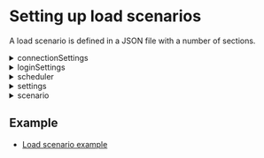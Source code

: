 # Setting up load scenarios

A load scenario is defined in a JSON file with a number of sections.

<details>
<summary>connectionSettings</summary>

## Connection settings section

This section of the JSON file contains connection information.

JSON Web Token (JWT), an open standard for creation of access tokens, or WebSocket can be used for authentication. When using JWT, the private key must be available in the path defined by `jwtsettings.keypath`.

* `mode`: Authentication mode
    * `jwt`: JSON Web Token
    * `ws`: WebSocket
* `jwtsettings`: (JWT only) Settings for the JWT connection.
  * `keypath`: Local path to the JWT key file.
  * `jwtheader`: JWT headers as an escaped JSON string. Custom headers to be added to the JWT header.
  * `claims`: JWT claims as an escaped JSON string.
  * `alg`: The signing method used for the JWT. Defaults to `RS512`, if omitted.
      * For keyfiles in RSA format, supports `RS256`, `RS384` or `RS512`.
      * For keyfiles in EC format, supports `ES256`, `ES384` or `ES512`.
* `wssettings`: (WebSocket only) Settings for the WebSocket connection.
* `server`: Qlik Sense host.
* `virtualproxy`: Prefix for the virtual proxy that handles the virtual users.
* `rawurl`: Define the connect URL manually instead letting the `openapp` action do it. **Note**: The protocol must be `wss://` or `ws://`.
* `port`: Set another port than default (`80` for http and `443` for https).
* `security`: Use TLS (SSL) (`true` / `false`).
* `allowuntrusted`: Allow untrusted (for example, self-signed) certificates (`true` / `false`). Defaults to `false`, if omitted.
* `appext`: Replace `app` in the connect URL for the `openapp` action. Defaults to `app`, if omitted.
* `headers`: Headers to use in requests.

### Examples

#### JWT authentication

```json
"connectionSettings": {
    "server": "myserver.com",
    "mode": "jwt",
    "virtualproxy": "jwt",
    "security": true,
    "allowuntrusted": false,
    "jwtsettings": {
        "keypath": "mock.pem",
        "claims": "{\"user\":\"{{.UserName}}\",\"directory\":\"{{.Directory}}\"}"
    }
}
```

* `jwtsettings`:

The strings for `reqheader`, `jwtheader` and `claims` are processed as a GO template where the `User` struct can be used as data:
```golang
struct {
	UserName  string
	Password  string
	Directory string
	}
```
There is also support for the `time.Now` method using the function `now`.

* `jwtheader`:

The entries for message authentication code algorithm, `alg`, and token type, `typ`, are added automatically to the header and should not be included.
    
**Example:** To add a key ID header, `kid`, add the following string:
```json
{
	"jwtheader": "{\"kid\":\"myKeyId\"}"
}
```

* `claims`:

**Example:** For on-premise JWT authentication (with the user and directory set as keys in the QMC), add the following string:
```json
{
	"claims": "{\"user\": \"{{.UserName}}\",\"directory\": \"{{.Directory}}\"}"
}
```
**Example:** To add the time at which the JWT was issued, `iat` ("issued at"), add the following string:
```json
{
	"claims": "{\"iat\":{{now.Unix}}"
}
```
**Example:** To add the expiration time, `exp`, with 5 hours expiration (time.Now uses nanoseconds), add the following string:
```json
{
	"claims": "{\"exp\":{{(now.Add 18000000000000).Unix}}}"
}
```

#### Static header authentication

```json
connectionSettings": {
	"server": "myserver.com",
	"mode": "ws",
	"security": true,
	"virtualproxy" : "header",
	"headers" : {
		"X-Qlik-User-Header" : "{{.UserName}}"
}
```

</details><details>
<summary>loginSettings</summary>

## Login settings section

This section of the JSON file contains information on the login settings.

* `type`: Type of login request
    * `prefix`: Add a prefix (specified by the `prefix` setting below) to the username, so that it will be `prefix_{session}`.
    * `userlist`: List of users as specified by the `userList` setting below.
    * `none`: Do not add a prefix to the username, so that it will be `{session}`.
* `settings`: 
    * `userList`: List of users for the `userlist` login request type. Directory and password can be specified per user or outside the list of usernames, which means that they are inherited by all users.
  * `prefix`: Prefix to add to the username, so that it will be `prefix_{session}`.
  * `directory`: Directory to set for the users.

### Examples

#### Prefix login request type

```json
"loginSettings": {
   "type": "prefix",
   "settings": {
       "directory": "anydir",
       "prefix": "Nunit"
   }
}
```

#### Userlist login request type

```json
  "loginSettings": {
    "type": "userlist",
    "settings": {
      "userList": [
        {
          "username": "sim1@myhost.example",
          "directory": "anydir1",
          "password": "MyPassword1"
        },
        {
          "username": "sim2@myhost.example"
        }
      ],
      "directory": "anydir2",
      "password": "MyPassword2"
    }
  }
```

</details><details>
<summary>scheduler</summary>

## Scheduler section

This section of the JSON file contains scheduler settings for the users in the load scenario.

* `type`: Type of scheduler
    * `simple`: Standard scheduler
* `iterationtimebuffer`: 
  * `mode`: Time buffer mode. Defaults to `nowait`, if omitted.
      * `nowait`: No time buffer in between the iterations.
      * `constant`: Add a constant time buffer after each iteration. Defined by `duration`.
      * `onerror`: Add a time buffer in case of an error. Defined by `duration`.
      * `minduration`: Add a time buffer if the iteration duration is less than `duration`.
  * `duration`: Duration of the time buffer (for example, `500ms`, `30s` or `1m10s`). Valid time units are `ns`, `us` (or `µs`), `ms`, `s`, `m`, and `h`.
* `instance`: Instance number for this instance. Use different instance numbers when running the same script in multiple instances to make sure the randomization is different in each instance. Defaults to 1.
* `reconnectsettings`: Settings for enabling re-connection attempts in case of unexpected disconnects.
  * `reconnect`: Enable re-connection attempts if the WebSocket is disconnected. Defaults to `false`.
  * `backoff`: Re-connection backoff scheme. Defaults to `[0.0, 2.0, 2.0, 2.0, 2.0, 2.0]`, if left empty. An example backoff scheme could be `[0.0, 1.0, 10.0, 20.0]`:
      * `0.0`: If the WebSocket is disconnected, wait 0.0s before attempting to re-connect
      * `1.0`: If the previous attempt to re-connect failed, wait 1.0s before attempting again
      * `10.0`: If the previous attempt to re-connect failed, wait 10.0s before attempting again
      * `20.0`: If the previous attempt to re-connect failed, wait 20.0s before attempting again
* `settings`: 
  * `executionTime`: Test execution time (seconds). The sessions are disconnected when the specified time has elapsed. Allowed values are positive integers. `-1` means an infinite execution time.
  * `iterations`: Number of iterations for each 'concurrent' user to repeat. Allowed values are positive integers. `-1` means an infinite number of iterations.
  * `rampupDelay`: Time delay (seconds) scheduled in between each concurrent user during the startup period.
  * `concurrentUsers`: Number of concurrent users to simulate. Allowed values are positive integers.
  * `reuseUsers`: 
      * `true`: Every iteration for each concurrent user uses the same user and session.
      * `false`: Every iteration for each concurrent user uses a new user and session. The total number of users is the product of `concurrentusers` and `iterations`.
  * `onlyinstanceseed`: Disable session part of randomization seed. Defaults to `false`, if omitted.
      * `true`: All users and sessions have the same randomization sequence, which only changes if the `instance` flag is changed.
      * `false`: Normal randomization sequence, dependent on both the `instance` parameter and the current user session.

### Using `reconnectsettings`

If `reconnectsettings.reconnect` is enabled, the following is attempted:

1. Re-connect the WebSocket.
2. Get the currently opened app in the re-attached engine session.
3. Re-subscribe to the same object as before the disconnection.
4. If successful, the action during which the re-connect happened is logged as a successful action with `action` and `label` changed to `Reconnect(action)` and `Reconnect(label)`.
5. Restart the action that was executed when the disconnection occurred (unless it is a `thinktime` action, which will not be restarted).
6. Log an info row with info type `WebsocketReconnect` and with a semicolon-separated `details` section as follows: "success=`X`;attempts=`Y`;TimeSpent=`Z`"
    * `X`: True/false
    * `Y`: An integer representing the number of re-connection attempts
    * `Z`: The time spent re-connecting (ms)

### Example

Simple scheduler settings:

```json
"scheduler": {
   "type": "simple",
   "settings": {
       "executiontime": 120,
       "iterations": -1,
       "rampupdelay": 7.0,
       "concurrentusers": 10
   },
   "iterationtimebuffer" : {
       "mode": "onerror",
       "duration" : "5s"
   },
   "instance" : 2
}
```

Simple scheduler set to attempt re-connection in case of an unexpected WebSocket disconnection: 

```json
"scheduler": {
   "type": "simple",
   "settings": {
       "executiontime": 120,
       "iterations": -1,
       "rampupdelay": 7.0,
       "concurrentusers": 10
   },
   "iterationtimebuffer" : {
       "mode": "onerror",
       "duration" : "5s"
   },
    "reconnectsettings" : {
      "reconnect" : true
    }
}
```

</details><details>
<summary>settings</summary>

## Settings section

This section of the JSON file contains timeout and logging settings for the load scenario.

* `timeout`: Timeout setting (seconds) for WebSocket requests.
* `logs`: Log settings
  * `traffic`: Log traffic information (`true` / `false`). Defaults to `false`, if omitted. **Note:** This should only be used for debugging purposes as traffic logging is resource-demanding.
  * `debug`: Log debug information (`true` / `false`). Defaults to `false`, if omitted.
  * `metrics`: Log traffic metrics (`true` / `false`). Defaults to `false`, if omitted. **Note:** This should only be used for debugging purposes as traffic logging is resource-demanding.
  * `filename`: Name of the log file (supports the use of [variables](#session_variables)).
  * `format`: Log format. Defaults to `tsvfile`, if omitted.
      * `tsvfile`: Log to file in TSV format and output status to console.
      * `tsvconsole`: Log to console in TSV format without any status output.
      * `jsonfile`: Log to file in JSON format and output status to console.
      * `jsonconsole`: Log to console in JSON format without any status output.
      * `console`: Log to console in color format without any status output.
      * `combined`: Log to file in TSV format and to console in JSON format.
      * `no`: Default logs and status output turned off.
      * `onlystatus`: Default logs turned off, but status output turned on.
  * `summary`: Type of summary to display after the test run. Defaults to simple for minimal performance impact.
      * `0` or `undefined`: Simple, single-row summary
      * `1` or `none`: No summary
      * `2` or `simple`: Simple, single-row summary
      * `3` or `extended`: Extended summary that includes statistics on each unique combination of action, label and app GUID
      * `4` or `full`: Same as extended, but with statistics on each unique combination of method and endpoint added
* `outputs`: Used by some actions to save results to a file.
  * `dir`: Directory in which to save artifacts generated by the script (except log file).

### Examples

```json
"settings": {
	"timeout": 300,
	"logs": {
		"traffic": false,
		"debug": false,
		"filename": "logs/{{.ConfigFile}}-{{timestamp}}.log"
	}
}
```

```json
"settings": {
	"timeout": 300,
	"logs": {
		"filename": "logs/scenario.log"
	},
	"outputs" : {
	    "dir" : "./outputs"
	}
}
```

</details><details>
<summary>scenario</summary>

## Scenario section

This section of the JSON file contains the actions that are performed in the load scenario.

### Structure of an action entry

All actions follow the same basic structure: 

* `action`: Name of the action to execute.
* `label`: (optional) Custom string set by the user. This can be used to distinguish the action from other actions of the same type when analyzing the test results.
* `disabled`: (optional) Disable action (`true` / `false`). If set to `true`, the action is not executed.
* `settings`: Most, but not all, actions have a settings section with action-specific settings.
### Example

```json
{
    "action": "actioname",
    "label": "custom label for analysis purposes",
    "disabled": false,
    "settings": {
        
    }
}
```

<details>
<summary>Common actions</summary>

# Common actions

These actions are applicable to both Qlik Sense Enterprise for Windows (QSEfW) and Qlik Sense Enterprise on Kubernetes (QSEoK) deployments.

**Note:** It is recommended to prepend the actions listed here with an `openapp` action as most of them perform operations in an app context (such as making selections or changing sheets).


<details>
<summary>applybookmark</summary>

## ApplyBookmark action

Apply a bookmark in the current app.

**Note:** Specify *either* `title` *or* `id`, not both.

### Settings

* `title`: Name of the bookmark (supports the use of [variables](#session_variables)).
* `id`: ID of the bookmark.

### Example

```json
{
    "action": "applybookmark",
    "settings": {
        "title": "My bookmark"
    }
}
```

</details><details>
<summary>changesheet</summary>

## ChangeSheet action

Change to a new sheet, unsubscribe to the currently subscribed objects, and subscribe to all objects on the new sheet.

The action supports getting data from the following objects:

* Listbox
* Filter pane
* Bar chart
* Scatter plot
* Map (only the first layer)
* Combo chart
* Table
* Pivot table
* Line chart
* Pie chart
* Tree map
* Text-Image
* KPI
* Gauge
* Box plot
* Distribution plot
* Histogram
* Auto chart (including any support generated visualization from this list)
* Waterfall chart

### Settings

* `id`: GUID of the sheet to change to.

### Example

```json
{
     "label": "Change Sheet Dashboard",
     "action": "ChangeSheet",
     "settings": {
         "id": "TFJhh"
     }
}
```

</details><details>
<summary>clearall</summary>

## ClearAll action

Clear all selections in an app.


### Example

```json
{
    "action": "clearall",
    "label": "Clear all selections (1)"
}
```

</details><details>
<summary>createbookmark</summary>

## CreateBookmark action

Create a bookmark from the current selection and selected sheet.

**Note:** Both `title` and `id` can be used to identify the bookmark in subsequent actions. 

### Settings

* `title`: Name of the bookmark (supports the use of [variables](#session_variables)).
* `id`: ID of the bookmark.
* `description`: (optional) Description of the bookmark to create.
* `nosheet`: Do not include the sheet location in the bookmark.
* `savelayout`: Include the layout in the bookmark.

### Example

```json
{
    "action": "createbookmark",
    "settings": {
        "title": "my bookmark",
        "description": "This bookmark contains some interesting selections"
    }
}
```

</details><details>
<summary>createsheet</summary>

## CreateSheet action

Create a new sheet in the current app.

### Settings

* `id`: (optional) ID to be used to identify the sheet in any subsequent `changesheet`, `duplicatesheet`, `publishsheet` or `unpublishsheet` action.
* `title`: Name of the sheet to create.
* `description`: (optional) Description of the sheet to create.

### Example

```json
{
    "action": "createsheet",
    "settings": {
        "title" : "Generated sheet"
    }
}
```

</details><details>
<summary>deletebookmark</summary>

## DeleteBookmark action

Delete one or more bookmarks in the current app.

**Note:** Specify *either* `title` *or* `id`, not both.

### Settings

* `title`: Name of the bookmark (supports the use of [variables](#session_variables)).
* `id`: ID of the bookmark.
* `mode`: 
    * `single`: Delete one bookmark that matches the specified `title` or `id` in the current app.
    * `matching`: Delete all bookmarks with the specified `title` in the current app.
    * `all`: Delete all bookmarks in the current app.

### Example

```json
{
    "action": "deletebookmark",
    "settings": {
        "mode": "single",
        "title": "My bookmark"
    }
}
```

</details><details>
<summary>deletesheet</summary>

## DeleteSheet action

Delete one or more sheets in the current app.

**Note:** Specify *either* `title` *or* `id`, not both.

### Settings

* `mode`: 
    * `single`: Delete one sheet that matches the specified `title` or `id` in the current app.
    * `matching`: Delete all sheets with the specified `title` in the current app.
    * `allunpublished`: Delete all unpublished sheets in the current app.
* `title`: (optional) Name of the sheet to delete.
* `id`: (optional) GUID of the sheet to delete.

### Example

```json
{
    "action": "deletesheet",
    "settings": {
        "mode": "matching",
        "title": "Test sheet"
    }
}
```

</details><details>
<summary>disconnectapp</summary>

## DisconnectApp action

Disconnect from an already connected app.


### Example

```json
{
    "label": "Disconnect from server",
    "action" : "disconnectapp"
}
```

</details><details>
<summary>duplicatesheet</summary>

## DuplicateSheet action

Duplicate a sheet, including all objects.

### Settings

* `id`: ID of the sheet to clone.
* `changesheet`: Clear the objects currently subscribed to and then subribe to all objects on the cloned sheet (which essentially corresponds to using the `changesheet` action to go to the cloned sheet) (`true` / `false`). Defaults to `false`, if omitted.
* `save`: Execute `saveobjects` after the cloning operation to save all modified objects (`true` / `false`). Defaults to `false`, if omitted.
* `cloneid`: (optional) ID to be used to identify the sheet in any subsequent `changesheet`, `duplicatesheet`, `publishsheet` or `unpublishsheet` action.

### Example

```json
{
    "action": "duplicatesheet",
    "label": "Duplicate sheet1",
    "settings":{
        "id" : "mBshXB",
        "save": true,
        "changesheet": true
    }
}
```

</details><details>
<summary>iterated</summary>

## Iterated action

Loop one or more actions.

**Note:** This action does not require an app context (that is, it does not have to be prepended with an `openapp` action).

### Settings

* `iterations`: Number of loops.
* `actions`: Actions to iterate
  * `action`: Name of the action to execute.
  * `label`: (optional) Custom string set by the user. This can be used to distinguish the action from other actions of the same type when analyzing the test results.
  * `disabled`: (optional) Disable action (`true` / `false`). If set to `true`, the action is not executed.
  * `settings`: Most, but not all, actions have a settings section with action-specific settings.

### Example

```json
//Visit all sheets twice
{
     "action": "iterated",
     "label": "",
     "settings": {
         "iterations" : 2,
         "actions" : [
            {
                 "action": "sheetchanger"
            },
            {
                "action": "thinktime",
                "settings": {
                    "type": "static",
                    "delay": 5
                }
            }
         ]
     }
}
```

</details><details>
<summary>openapp</summary>

## OpenApp action

Open an app.

**Note:** If the app name is used to specify which app to open, this action cannot be the first action in the scenario. It must be preceded by an action that can populate the artifact map, such as `openhub`, `elasticopenhub` or `elasticexplore`.

### Settings

* `appmode`: App selection mode
    * `current`: (default) Use the current app, selected by an app selection in a previous action, or set by the `elasticcreateapp`, `elasticduplicateapp` or `elasticuploadapp` action.
    * `guid`: Use the app GUID specified by the `app` parameter.
    * `name`: Use the app name specified by the `app` parameter.
    * `random`: Select a random app from the artifact map, which is filled by the `elasticopenhub` and/or the `elasticexplore` actions.
    * `randomnamefromlist`: Select a random app from a list of app names. The `list` parameter should contain a list of app names.
    * `randomguidfromlist`: Select a random app from a list of app GUIDs. The `list` parameter should contain a list of app GUIDs.
    * `randomnamefromfile`: Select a random app from a file with app names. The `filename` parameter should contain the path to a file in which each line represents an app name.
    * `randomguidfromfile`: Select a random app from a file with app GUIDs. The `filename` parameter should contain the path to a file in which each line represents an app GUID.
    * `round`: Select an app from the artifact map according to the round-robin principle.
    * `roundnamefromlist`: Select an app from a list of app names according to the round-robin principle. The `list` parameter should contain a list of app names.
    * `roundguidfromlist`: Select an app from a list of app GUIDs according to the round-robin principle. The `list` parameter should contain a list of app GUIDs.
    * `roundnamefromfile`: Select an app from a file with app names according to the round-robin principle. The `filename` parameter should contain the path to a file in which each line represents an app name.
    * `roundguidfromfile`: Select an app from a file with app GUIDs according to the round-robin principle. The `filename` parameter should contain the path to a file in which each line represents an app GUID.
* `app`: App name or app GUID (supports the use of [session variables](#session_variables)). Used with `appmode` set to `guid` or `name`.
* `list`: List of apps. Used with `appmode` set to `randomnamefromlist`, `randomguidfromlist`, `roundnamefromlist` or `roundguidfromlist`.
* `filename`: Path to a file in which each line represents an app. Used with `appmode` set to `randomnamefromfile`, `randomguidfromfile`, `roundnamefromfile` or `roundguidfromfile`.

### Examples

```json
{
     "label": "OpenApp",
     "action": "OpenApp",
     "settings": {
         "appmode": "guid",
         "app": "7967af99-68b6-464a-86de-81de8937dd56"
     }
}
```
```json
{
     "label": "OpenApp",
     "action": "OpenApp",
     "settings": {
         "appmode": "randomguidfromlist",
         "list": ["7967af99-68b6-464a-86de-81de8937dd56", "ca1a9720-0f42-48e5-baa5-597dd11b6cad"]
     }
}
```

</details><details>
<summary>productversion</summary>

## ProductVersion action

Request the product version from the server and, optionally, save it to the log. This is a lightweight request that can be used as a keep-alive message in a loop.

### Settings

* `log`: Save the product version to the log (`true` / `false`). Defaults to `false`, if omitted.

### Example

```json
//Keep-alive loop
{
    "action": "iterated",
    "settings" : {
        "iterations" : 10,
        "actions" : [
            {
                "action" : "productversion"
            },
            {
                "action": "thinktime",
                "settings": {
                    "type": "static",
                    "delay": 30
                }
            }
        ]
    }
}
```

</details><details>
<summary>publishbookmark</summary>

## PublishBookmark action

Publish a bookmark.

**Note:** Specify *either* `title` *or* `id`, not both.

### Settings

* `title`: Name of the bookmark (supports the use of [variables](#session_variables)).
* `id`: ID of the bookmark.

### Example

Publish the bookmark with `id` "bookmark1" that was created earlier on in the script.

```json
{
    "label" : "Publish bookmark 1",
    "action": "publishbookmark",
    "disabled" : false,
    "settings" : {
        "id" : "bookmark1"
    }
}
```

Publish the bookmark with the `title` "bookmark of testuser", where "testuser" is the username of the simulated user.

```json
{
    "label" : "Publish bookmark 2",
    "action": "publishbookmark",
    "disabled" : false,
    "settings" : {
        "title" : "bookmark of {{.UserName}}"
    }
}
```

</details><details>
<summary>publishsheet</summary>

## PublishSheet action

Publish sheets in the current app.

### Settings

* `mode`: 
    * `allsheets`: Publish all sheets in the app.
    * `sheetids`: Only publish the sheets specified by the `sheetIds` array.
* `sheetIds`: (optional) Array of sheet IDs for the `sheetids` mode.

### Example
```json
{
     "label": "PublishSheets",
     "action": "publishsheet",
     "settings": {
       "mode": "sheetids",
       "sheetIds": ["qmGcYS", "bKbmgT"]
     }
}
```

</details><details>
<summary>randomaction</summary>

## RandomAction action

Randomly select other actions to perform. This meta-action can be used as a starting point for your testing efforts, to simplify script authoring or to add background load.

`randomaction` accepts a list of action types between which to randomize. An execution of `randomaction` executes one or more of the listed actions (as determined by the `iterations` parameter), randomly chosen by a weighted probability. If nothing else is specified, each action has a default random mode that is used. An override is done by specifying one or more parameters of the original action.

Each action executed by `randomaction` is followed by a customizable `thinktime`.

**Note:** The recommended way to use this action is to prepend it with an `openapp` and a `changesheet` action as this ensures that a sheet is always in context.

### Settings

* `actions`: List of actions from which to randomly pick an action to execute. Each item has a number of possible parameters.
  * `type`: Type of action
      * `thinktime`: See the `thinktime` action.
      * `sheetobjectselection`: Make random selections within objects visible on the current sheet. See the `select` action.
      * `changesheet`: See the `changesheet` action.
      * `clearall`: See the `clearall` action.
  * `weight`: The probabilistic weight of the action, specified as an integer. This number is proportional to the likelihood of the specified action, and is used as a weight in a uniform random selection.
  * `overrides`: (optional) Static overrides to the action. The overrides can include any or all of the settings from the original action, as determined by the `type` field. If nothing is specified, the default values are used.
* `thinktimesettings`: Settings for the `thinktime` action, which is automatically inserted after every randomized action.
  * `type`: Type of think time
      * `static`: Static think time, defined by `delay`.
      * `uniform`: Random think time with uniform distribution, defined by `mean` and `dev`.
  * `delay`: Delay (seconds), used with type `static`.
  * `mean`: Mean (seconds), used with type `uniform`.
  * `dev`: Deviation (seconds) from `mean` value, used with type `uniform`.
* `iterations`: Number of random actions to perform.

### Random action defaults

The following default values are used for the different actions:

* `thinktime`: Mirrors the configuration of `thinktimesettings`
* `sheetobjectselection`:

```json
{
     "settings": 
     {
         "id": <UNIFORMLY RANDOMIZED>,
         "type": "RandomFromAll",
         "min": 1,
         "max": 2,
         "accept": true
     }
}
```

* `changesheet`:

```json
{
     "settings": 
     {
         "id": <UNIFORMLY RANDOMIZED>
     }
}
```

* `clearall`:

```json
{
     "settings": 
     {
     }
}
```

### Examples

#### Generating a background load by executing 5 random actions

```json
{
    "action": "RandomAction",
    "settings": {
        "iterations": 5,
        "actions": [
            {
                "type": "thinktime",
                "weight": 1
            },
            {
                "type": "sheetobjectselection",
                "weight": 3
            },
            {
                "type": "changesheet",
                "weight": 5
            },
            {
                "type": "clearall",
                "weight": 1
            }
        ],
        "thinktimesettings": {
            "type": "uniform",
            "mean": 10,
            "dev": 5
        }
    }
}
```

#### Making random selections from excluded values

```json
{
    "action": "RandomAction",
    "settings": {
        "iterations": 1,
        "actions": [
            {
                "type": "sheetobjectselection",
                "weight": 1,
                "overrides": {
                  "type": "RandomFromExcluded",
                  "min": 1,
                  "max": 5
                }
            }
        ],
        "thinktimesettings": {
            "type": "static",
            "delay": 1
        }
    }
}
```

</details><details>
<summary>reload</summary>

## Reload action

Reload the current app by simulating selecting **Load data** in the Data load editor. To select an app, preceed this action with an `openapp` action.

### Settings

* `mode`: Error handling during the reload operation
    * `default`: Use the default error handling.
    * `abend`: Stop reloading the script, if an error occurs.
    * `ignore`: Continue reloading the script even if an error is detected in the script.
* `partial`: Enable partial reload (`true` / `false`). This allows you to add data to an app without reloading all data. Defaults to `false`, if omitted.
* `log`: Save the reload log as a field in the output (`true` / `false`). Defaults to `false`, if omitted. **Note:** This should only be used when needed as the reload log can become very large.

### Example

```json
{
    "action": "reload",
    "settings": {
        "mode" : "default",
        "partial": false
    }
}
```

</details><details>
<summary>select</summary>

## Select action

Select random values in an object.

See the [Limitations](README.md#limitations) section in the README.md file for limitations related to this action.
 
### Settings

* `id`: ID of the object in which to select values.
* `type`: Selection type
    * `randomfromall`: Randomly select within all values of the symbol table.
    * `randomfromenabled`: Randomly select within the white and light grey values on the first data page.
    * `randomfromexcluded`: Randomly select within the dark grey values on the first data page.
    * `randomdeselect`: Randomly deselect values on the first data page.
* `accept`: Accept or abort selection after selection (only used with `wrap`) (`true` / `false`).
* `wrap`: Wrap selection with Begin / End selection requests (`true` / `false`).
* `min`: Minimum number of selections to make.
* `max`: Maximum number of selections to make.
* `dim`: Dimension / column in which to select.

### Example

```json
//Select Listbox RandomFromAll
{
     "label": "ListBox Year",
     "action": "Select",
     "settings": {
         "id": "RZmvzbF",
         "type": "RandomFromAll",
         "accept": true,
         "wrap": false,
         "min": 1,
         "max": 3,
         "dim": 0
     }
}
```

</details><details>
<summary>setscript</summary>

## SetScript action

Set the load script for the current app. To load the data from the script, use the `reload` action after the `setscript` action.

### Settings

* `script`: Load script for the app (written as a string).

### Example

```json
{
    "action": "setscript",
    "settings": {
        "script" : "Characters:\nLoad Chr(RecNo()+Ord('A')-1) as Alpha, RecNo() as Num autogenerate 26;"
    }
}
```

</details><details>
<summary>sheetchanger</summary>

## SheetChanger action

Create and execute a `changesheet` action for each sheet in an app. This can be used to cache the inital state for all objects or, by chaining two subsequent `sheetchanger` actions, to measure how well the calculations in an app utilize the cache.


### Example

```json
{
    "label" : "Sheetchanger uncached",
    "action": "sheetchanger"
},
{
    "label" : "Sheetchanger cached",
    "action": "sheetchanger"
}
```

</details><details>
<summary>staticselect</summary>

## StaticSelect action

Select values statically.

The action supports:

* HyperCube: Normal hypercube
* ListObject: Normal listbox

### Settings

* `id`: ID of the object in which to select values.
* `path`: Path to the hypercube or listobject (differs depending on object type).
* `rows`: Element values to select in the dimension / column.
* `cols`: Dimension / column in which to select.
* `type`: Selection type
    * `hypercubecells`: Select in hypercube.
    * `listobjectvalues`: Select in listbox.
* `accept`: Accept or abort selection after selection (only used with `wrap`) (`true` / `false`).
* `wrap`: Wrap selection with Begin / End selection requests (`true` / `false`).

### Examples

#### StaticSelect Barchart

```json
{ 
"label": "Chart Profit per year",
     "action": "StaticSelect",
     "settings": {
         "id": "FERdyN",
	 "path": "/qHyperCubeDef",
         "type": "hypercubecells",
         "accept": true,
         "wrap": false,
         "rows": [2],
	 "cols": [0]
     }
}
```

#### StaticSelect Listbox

```json
{		
"label": "ListBox Territory",
     "action": "StaticSelect",
     "settings": {
         "id": "qpxmZm",
         "path": "/qListObjectDef",
         "type": "listobjectvalues",
         "accept": true,
         "wrap": false,
         "rows": [19,8],
	 "cols": [0]
     }
}
```

</details><details>
<summary>subscribeobjects</summary>

## Subscribeobjects action

Subscribe to any object in the currently active app.

### Settings

* `clear`: Remove any previously subscribed objects from the subscription list.
* `ids`: List of object IDs to subscribe to.

### Example

Subscribe to two objects in the currently active app and remove any previous subscriptions. 

```json
{
    "action" : "subscribeobjects",
    "label" : "clear subscriptions and subscribe to mBshXB and f2a50cb3-a7e1-40ac-a015-bc4378773312",
     "disabled": false,
    "settings" : {
        "clear" : true,
        "ids" : ["mBshXB", "f2a50cb3-a7e1-40ac-a015-bc4378773312"]
    }
}
```

Subscribe to an additional single object (or a list of objects) in the currently active app, adding the new subscription to any previous subscriptions.

```json
{
    "action" : "subscribeobjects",
    "label" : "add c430d8e2-0f05-49f1-aa6f-7234e325dc35 to currently subscribed objects",
     "disabled": false,
    "settings" : {
        "clear" : false,
        "ids" : ["c430d8e2-0f05-49f1-aa6f-7234e325dc35"]
    }
}
```
</details><details>
<summary>thinktime</summary>

## ThinkTime action

Simulate user think time.

**Note:** This action does not require an app context (that is, it does not have to be prepended with an `openapp` action).

### Settings

* `type`: Type of think time
    * `static`: Static think time, defined by `delay`.
    * `uniform`: Random think time with uniform distribution, defined by `mean` and `dev`.
* `delay`: Delay (seconds), used with type `static`.
* `mean`: Mean (seconds), used with type `uniform`.
* `dev`: Deviation (seconds) from `mean` value, used with type `uniform`.

### Examples

#### ThinkTime uniform

This simulates a think time of 10 to 15 seconds.

```json
{
     "label": "TimerDelay",
     "action": "thinktime",
     "settings": {
         "type": "uniform",
         "mean": 12.5,
         "dev": 2.5
     } 
} 
```

#### ThinkTime constant

This simulates a think time of 5 seconds.

```json
{
     "label": "TimerDelay",
     "action": "thinktime",
     "settings": {
         "type": "static",
         "delay": 5
     }
}
```

</details><details>
<summary>unpublishbookmark</summary>

## UnpublishBookmark action

Unpublish a bookmark.

**Note:** Specify *either* `title` *or* `id`, not both.

### Settings

* `title`: Name of the bookmark (supports the use of [variables](#session_variables)).
* `id`: ID of the bookmark.

### Example

Unpublish the bookmark with `id` "bookmark1" that was created earlier on in the script.

```json
{
    "label" : "Unpublish bookmark 1",
    "action": "unpublishbookmark",
    "disabled" : false,
    "settings" : {
        "id" : "bookmark1"
    }
}
```

Unpublish the bookmark with the `title` "bookmark of testuser", where "testuser" is the username of the simulated user.

```json
{
    "label" : "Unpublish bookmark 2",
    "action": "unpublishbookmark",
    "disabled" : false,
    "settings" : {
        "title" : "bookmark of {{.UserName}}"
    }
}
```

</details><details>
<summary>unpublishsheet</summary>

## UnpublishSheet action

Unpublish sheets in the current app.

### Settings

* `mode`: 
    * `allsheets`: Unpublish all sheets in the app.
    * `sheetids`: Only unpublish the sheets specified by the `sheetIds` array.
* `sheetIds`: (optional) Array of sheet IDs for the `sheetids` mode.

### Example
```json
{
     "label": "UnpublishSheets",
     "action": "unpublishsheet",
     "settings": {
       "mode": "allsheets"        
     }
}
```

</details><details>
<summary>unsubscribeobjects</summary>

## Unsubscribeobjects action

Unsubscribe to any currently subscribed object.

### Settings

* `ids`: List of object IDs to unsubscribe from.
* `clear`: Remove any previously subscribed objects from the subscription list.

### Example

Unsubscribe from a single object (or a list of objects).

```json
{
    "action" : "unsubscribeobjects",
    "label" : "unsubscribe from object maVjt and its children",
    "disabled": false,
    "settings" : {
        "ids" : ["maVjt"]
    }
}
```

Unsubscribe from all currently subscribed objects.

```json
{
    "action" : "unsubscribeobjects",
    "label" : "unsubscribe from all objects",
    "disabled": false,
    "settings" : {
        "clear": true
    }
}
```
</details>
</details><details>
<summary>Qlik Sense Enterprise on Windows (QSEoW) actions</summary>

## Qlik Sense Enterprise on Windows (QSEoW) actions

These actions are only applicable to Qlik Sense Enterprise on Windows (QSEoW) deployments.


<details>
<summary>deleteodag</summary>

## DeleteOdag action

Delete all user-generated on-demand apps for the current user and the specified On-Demand App Generation (ODAG) link.

### Settings

* `linkname`: Name of the ODAG link from which to delete generated apps. The name is displayed in the ODAG navigation bar at the bottom of the *selection app*.

### Example

```json
{
    "action": "DeleteOdag",
    "settings": {
        "linkname": "Drill to Template App"
    }
}
```

</details><details>
<summary>generateodag</summary>

## GenerateOdag action

Generate an on-demand app from an existing On-Demand App Generation (ODAG) link.

### Settings

* `linkname`: Name of the ODAG link from which to generate an app. The name is displayed in the ODAG navigation bar at the bottom of the *selection app*.

### Example

```json
{
    "action": "GenerateOdag",
    "settings": {
        "linkname": "Drill to Template App"
    }
}
```

</details><details>
<summary>openhub</summary>

## OpenHub action

Open the hub in a QSEoW environment.


### Example

```json
{
     "action": "OpenHub",
     "label": "Open the hub"
}
```

</details>
</details><details>
<summary>Qlik Sense Enterprise on Kubernetes (QSEoK) / Elastic actions</summary>

## Qlik Sense Enterprise on Kubernetes (QSEoK) / Elastic actions

These actions are only applicable to Qlik Sense Enterprise on Kubernetes (QSEoK) deployments.


<details>
<summary>deletedata</summary>

## DeleteData action

Delete a data file from the Data manager.

### Settings

* `filename`: Name of the file to delete.
* `path`: (optional) Path in which to look for the file. Defaults to `MyDataFiles`, if omitted.

### Example

```json
{
     "action": "DeleteData",
     "settings": {
         "filename": "data.csv",
         "path": "MyDataFiles"
     }
}
```

</details><details>
<summary>elasticcreateapp</summary>

## ElasticCreateApp action

Create an app in a QSEoK deployment. The app will be private to the user who creates it.

### Settings

* `title`: Name of the app to upload (supports the use of [session variables](#session_variables)).
* `stream`: (optional) Name of the private collection or public tag under which to publish the app (supports the use of [session variables](#session_variables)).
* `streamguid`: (optional) GUID of the private collection or public tag under which to publish the app.

### Example

```json
{
     "action": "ElasticCreateApp",
     "label": "Create new app",
     "settings": {
         "title": "Created by script",
         "stream": "Everyone",
         "groups": ["Everyone", "cool kids"]
     }
}
```

</details><details>
<summary>elasticcreatecollection</summary>

## ElasticCreateCollection action

Create a collection in a QSEoK deployment.

### Settings

* `name`: Name of the collection to create (supports the use of [session variables](#session_variables)).
* `description`: (optional) Description of the collection to create.
* `private`: 
    * `true`: Private collection
    * `false`: Public collection

### Example

```json
{
   "action": "ElasticCreateCollection",
   "label": "Create collection",
   "settings": {
       "name": "Collection {{.Session}}",
       "private": false
   }
}
```

</details><details>
<summary>elasticdeleteapp</summary>

## ElasticDeleteApp action

Delete an app from a QSEoK deployment.

### Settings

* `appmode`: App selection mode
    * `current`: (default) Use the current app, selected by an app selection in a previous action, or set by the `elasticcreateapp`, `elasticduplicateapp` or `elasticuploadapp` action.
    * `guid`: Use the app GUID specified by the `app` parameter.
    * `name`: Use the app name specified by the `app` parameter.
    * `random`: Select a random app from the artifact map, which is filled by the `elasticopenhub` and/or the `elasticexplore` actions.
    * `randomnamefromlist`: Select a random app from a list of app names. The `list` parameter should contain a list of app names.
    * `randomguidfromlist`: Select a random app from a list of app GUIDs. The `list` parameter should contain a list of app GUIDs.
    * `randomnamefromfile`: Select a random app from a file with app names. The `filename` parameter should contain the path to a file in which each line represents an app name.
    * `randomguidfromfile`: Select a random app from a file with app GUIDs. The `filename` parameter should contain the path to a file in which each line represents an app GUID.
    * `round`: Select an app from the artifact map according to the round-robin principle.
    * `roundnamefromlist`: Select an app from a list of app names according to the round-robin principle. The `list` parameter should contain a list of app names.
    * `roundguidfromlist`: Select an app from a list of app GUIDs according to the round-robin principle. The `list` parameter should contain a list of app GUIDs.
    * `roundnamefromfile`: Select an app from a file with app names according to the round-robin principle. The `filename` parameter should contain the path to a file in which each line represents an app name.
    * `roundguidfromfile`: Select an app from a file with app GUIDs according to the round-robin principle. The `filename` parameter should contain the path to a file in which each line represents an app GUID.
* `app`: App name or app GUID (supports the use of [session variables](#session_variables)). Used with `appmode` set to `guid` or `name`.
* `list`: List of apps. Used with `appmode` set to `randomnamefromlist`, `randomguidfromlist`, `roundnamefromlist` or `roundguidfromlist`.
* `filename`: Path to a file in which each line represents an app. Used with `appmode` set to `randomnamefromfile`, `randomguidfromfile`, `roundnamefromfile` or `roundguidfromfile`.
* `mode`: 
    * `single`: Delete the app specified explicitly by app GUID or app name.
    * `everything`: Delete all apps currently in the application context, as determined by the `elasticopenhub` action. **Note:** Use with care.
    * `clearcollection`: Delete all apps in the collection specified by `collectionname`.
* `collectionname`: Name of the collection in which to delete apps.

### Example

```json
{
     "action": "ElasticDeleteApp",
     "label": "delete app myapp",
     "settings": {
         "mode": "single",
         "appmode": "name",
         "app": "myapp"
     }
}
```

</details><details>
<summary>elasticdeletecollection</summary>

## ElasticDeleteCollection action

Delete a collection in a QSEoK deployment.

### Settings

* `name`: Name of the collection to delete.
* `deletecontents`: 
    * `true`: Delete all apps in the collection before deleting the collection.
    * `false`: Delete the collection without doing anything to the apps in the collection.

### Example

```json
{
   "action": "ElasticDeleteCollection",
   "label": "Delete collection",
   "settings": {
       "name": "MyCollection",
       "deletecontents": true
   }
}
```

</details><details>
<summary>elasticdeleteodag</summary>

## ElasticDeleteOdag action

Delete all user-generated on-demand apps for the current user and the specified On-Demand App Generation (ODAG) link.

### Settings

* `linkname`: Name of the ODAG link from which to delete generated apps. The name is displayed in the ODAG navigation bar at the bottom of the *selection app*.

### Example

```json
{
    "action": "ElasticDeleteOdag",
    "settings": {
        "linkname": "Drill to Template App"
    }
}
```

</details><details>
<summary>elasticduplicateapp</summary>

## ElasticDuplicateApp action

Duplicate an app in a QSEoK deployment.

### Settings

* `appmode`: App selection mode
    * `current`: (default) Use the current app, selected by an app selection in a previous action, or set by the `elasticcreateapp`, `elasticduplicateapp` or `elasticuploadapp` action.
    * `guid`: Use the app GUID specified by the `app` parameter.
    * `name`: Use the app name specified by the `app` parameter.
    * `random`: Select a random app from the artifact map, which is filled by the `elasticopenhub` and/or the `elasticexplore` actions.
    * `randomnamefromlist`: Select a random app from a list of app names. The `list` parameter should contain a list of app names.
    * `randomguidfromlist`: Select a random app from a list of app GUIDs. The `list` parameter should contain a list of app GUIDs.
    * `randomnamefromfile`: Select a random app from a file with app names. The `filename` parameter should contain the path to a file in which each line represents an app name.
    * `randomguidfromfile`: Select a random app from a file with app GUIDs. The `filename` parameter should contain the path to a file in which each line represents an app GUID.
    * `round`: Select an app from the artifact map according to the round-robin principle.
    * `roundnamefromlist`: Select an app from a list of app names according to the round-robin principle. The `list` parameter should contain a list of app names.
    * `roundguidfromlist`: Select an app from a list of app GUIDs according to the round-robin principle. The `list` parameter should contain a list of app GUIDs.
    * `roundnamefromfile`: Select an app from a file with app names according to the round-robin principle. The `filename` parameter should contain the path to a file in which each line represents an app name.
    * `roundguidfromfile`: Select an app from a file with app GUIDs according to the round-robin principle. The `filename` parameter should contain the path to a file in which each line represents an app GUID.
* `app`: App name or app GUID (supports the use of [session variables](#session_variables)). Used with `appmode` set to `guid` or `name`.
* `list`: List of apps. Used with `appmode` set to `randomnamefromlist`, `randomguidfromlist`, `roundnamefromlist` or `roundguidfromlist`.
* `filename`: Path to a file in which each line represents an app. Used with `appmode` set to `randomnamefromfile`, `randomguidfromfile`, `roundnamefromfile` or `roundguidfromfile`.
* `title`: Name of the app to upload (supports the use of [session variables](#session_variables)).
* `stream`: (optional) Name of the private collection or public tag under which to publish the app (supports the use of [session variables](#session_variables)).
* `streamguid`: (optional) GUID of the private collection or public tag under which to publish the app.
* `spaceid`: (optional) GUID of the shared space in which to publish the app.

### Example

```json
{
    "action": "ElasticDuplicateApp",
    "settings": {
        "appmode": "name",
        "app": "myapp",
        "title": "duplicated app {{.Session}}"
    }
}
```

</details><details>
<summary>elasticexplore</summary>

## ElasticExplore action

Explore the hub for apps and fill the artifact map with apps to be used by other actions in the script (for example, the `openapp` action with `appmode` set to `random` or `round`).

### Settings

* `keepcurrent`: Keep the current artifact map and add the results from the `elasticexplore` action. Defaults to `false` (that is, empty the artifact map before adding the results from the `elasticexplore` action), if omitted.
* `paging`: Go through all app pages in the hub. Defaults to `false` (that is, only include the first 30 apps that the user can see), if omitted.
* `sorting`: Simulate selecting sort order in the drop-down menu in the hub
    * `default`: Default sort order (`created`).
    * `created`: Sort by the time of creation.
    * `updated`: Sort by the time of modification.
    * `name`: Sort by name.
* `owner`: Filter apps by owner
    * `all`: Apps owned by anyone.
    * `me`: Apps owned by the simulated user.
    * `others`: Apps not owned by the simulated user.
* `space`: Filter apps by space name (supports the use of [session variables](#session_variables)). **Note:** This filter cannot be used together with `spaceid`.
* `spaceid`: Filter apps by space GUID. **Note:** This filter cannot be used together with `space`.
* `tagids`: Filter apps by tag ids. This filter can be used together with `tags`.
* `tags`: Filter apps by tag names. This filter can be used together with `tagids`.

### Examples

The following example shows how to clear the artifact map and fill it with apps having the tag "mytag" from the first page in the hub.

```json
{
	"action": "ElasticExplore",
	"label": "",
	"settings": {
		"keepcurrent": false,
		"tags": ["mytag"]
	}
}
```

The following example shows how to clear the artifact map, fill it with all apps from the space "myspace" and then add all apps from the space "circles".

```json
{
	"action": "ElasticExplore",
	"label": "",
	"settings": {
		"keepcurrent": false,
		"space": "myspace",
		"paging": true
	}
},
{
	"action": "ElasticExplore",
	"label": "",
	"settings": {
		"keepcurrent": true,
		"space": "circles",
		"paging": true
	}
}
```

The following example shows how to clear the artifact map and fill it with the apps from the first page of the space "spaceX". The apps must have the tag "tag" or "team" or a tag with id "15172f9c-4a5f-4ee9-ae35-34c1edd78f8d", but not be created by the simulated user. In addition, the apps are sorted by the time of modification.

```json
{
	"action": "ElasticExplore",
	"label": "",
	"settings": {
		"keepcurrent": false,
		"space": "spaceX",
		"tags": ["tag", "team"],
		"tagids": ["15172f9c-4a5f-4ee9-ae35-34c1edd78f8d"],
		"owner": "others",
		"sorting": "updated",
		"paging": false
	}
}
```

</details><details>
<summary>elasticexportapp</summary>

## ElasticExportApp action

Export an app and, optionally, save it to file.

### Settings

* `appmode`: App selection mode
    * `current`: (default) Use the current app, selected by an app selection in a previous action, or set by the `elasticcreateapp`, `elasticduplicateapp` or `elasticuploadapp` action.
    * `guid`: Use the app GUID specified by the `app` parameter.
    * `name`: Use the app name specified by the `app` parameter.
    * `random`: Select a random app from the artifact map, which is filled by the `elasticopenhub` and/or the `elasticexplore` actions.
    * `randomnamefromlist`: Select a random app from a list of app names. The `list` parameter should contain a list of app names.
    * `randomguidfromlist`: Select a random app from a list of app GUIDs. The `list` parameter should contain a list of app GUIDs.
    * `randomnamefromfile`: Select a random app from a file with app names. The `filename` parameter should contain the path to a file in which each line represents an app name.
    * `randomguidfromfile`: Select a random app from a file with app GUIDs. The `filename` parameter should contain the path to a file in which each line represents an app GUID.
    * `round`: Select an app from the artifact map according to the round-robin principle.
    * `roundnamefromlist`: Select an app from a list of app names according to the round-robin principle. The `list` parameter should contain a list of app names.
    * `roundguidfromlist`: Select an app from a list of app GUIDs according to the round-robin principle. The `list` parameter should contain a list of app GUIDs.
    * `roundnamefromfile`: Select an app from a file with app names according to the round-robin principle. The `filename` parameter should contain the path to a file in which each line represents an app name.
    * `roundguidfromfile`: Select an app from a file with app GUIDs according to the round-robin principle. The `filename` parameter should contain the path to a file in which each line represents an app GUID.
* `app`: App name or app GUID (supports the use of [session variables](#session_variables)). Used with `appmode` set to `guid` or `name`.
* `list`: List of apps. Used with `appmode` set to `randomnamefromlist`, `randomguidfromlist`, `roundnamefromlist` or `roundguidfromlist`.
* `filename`: Path to a file in which each line represents an app. Used with `appmode` set to `randomnamefromfile`, `randomguidfromfile`, `roundnamefromfile` or `roundguidfromfile`.
* `nodata`: Export the app without data (`true`/`false`). Defaults to `false` (that is, export with data), if omitted.
* `exportname`: Pattern for the filename when saving the exported app to a file, defaults to app title or app GUID. Supports the use of [session variables](#session_variables) and additionally `.Local.Title` can be used as a variable to add the title of the exported app.
* `savetofile`: Save the exported file in the specified directory (`true`/`false`). Defaults to `false`, if omitted.

### Example

```json
{
	"action": "elasticexportapp",
	"label": "Export My App",
	"settings": {
		"appmode": "name",
		"app": "My App",
		"nodata": false,
		"savetofile": false
	}
}
```

</details><details>
<summary>elasticgenerateodag</summary>

## ElasticGenerateOdag action

Generate an on-demand app from an existing On-Demand App Generation (ODAG) link.

### Settings

* `linkname`: Name of the ODAG link from which to generate an app. The name is displayed in the ODAG navigation bar at the bottom of the *selection app*.

### Example

```json
{
    "action": "ElasticGenerateOdag",
    "settings": {
        "linkname": "Drill to Template App"
    }
}
```

</details><details>
<summary>elastichubsearch</summary>

## ElasticHubSearch action

Search the hub in a QSEoK deployment.

### Settings

* `searchfor`: 
    * `collections`: Search for collections only.
    * `apps`: Search for apps only.
    * `both`: Search for both collections and apps.
* `querysource`: 
    * `querystring`: The query is provided as a string specified by `query`.
    * `fromfile`: The queries are read from the file specified by `queryfile`, where each line represents a query.
* `query`: (optional) Query string (in case of `querystring` as source).
* `queryfile`: (optional) File from which to read a query (in case of `fromfile` as source).

### Example

```json
{
	"action": "ElasticHubSearch",
	"settings": {
		"searchfor": "apps",
		"querysource": "fromfile",
		"queryfile": "/MyQueries/Queries.txt"
	}
}
```

</details><details>
<summary>elasticmoveapp</summary>

## ElasticMoveApp action

Move an app from its existing space into the specified destination space.

**Note:** Specify *either* `destinationspacename` *or* `destinationspaceid`, not both.

### Settings

* `appmode`: App selection mode
    * `current`: (default) Use the current app, selected by an app selection in a previous action, or set by the `elasticcreateapp`, `elasticduplicateapp` or `elasticuploadapp` action.
    * `guid`: Use the app GUID specified by the `app` parameter.
    * `name`: Use the app name specified by the `app` parameter.
    * `random`: Select a random app from the artifact map, which is filled by the `elasticopenhub` and/or the `elasticexplore` actions.
    * `randomnamefromlist`: Select a random app from a list of app names. The `list` parameter should contain a list of app names.
    * `randomguidfromlist`: Select a random app from a list of app GUIDs. The `list` parameter should contain a list of app GUIDs.
    * `randomnamefromfile`: Select a random app from a file with app names. The `filename` parameter should contain the path to a file in which each line represents an app name.
    * `randomguidfromfile`: Select a random app from a file with app GUIDs. The `filename` parameter should contain the path to a file in which each line represents an app GUID.
    * `round`: Select an app from the artifact map according to the round-robin principle.
    * `roundnamefromlist`: Select an app from a list of app names according to the round-robin principle. The `list` parameter should contain a list of app names.
    * `roundguidfromlist`: Select an app from a list of app GUIDs according to the round-robin principle. The `list` parameter should contain a list of app GUIDs.
    * `roundnamefromfile`: Select an app from a file with app names according to the round-robin principle. The `filename` parameter should contain the path to a file in which each line represents an app name.
    * `roundguidfromfile`: Select an app from a file with app GUIDs according to the round-robin principle. The `filename` parameter should contain the path to a file in which each line represents an app GUID.
* `app`: App name or app GUID (supports the use of [session variables](#session_variables)). Used with `appmode` set to `guid` or `name`.
* `list`: List of apps. Used with `appmode` set to `randomnamefromlist`, `randomguidfromlist`, `roundnamefromlist` or `roundguidfromlist`.
* `filename`: Path to a file in which each line represents an app. Used with `appmode` set to `randomnamefromfile`, `randomguidfromfile`, `roundnamefromfile` or `roundguidfromfile`.
* `destinationspaceid`: Specify destination space by ID.
* `destinationspacename`: Specify destination space by name.

### Example

```json
{
    "action": "elasticmoveapp",
    "settings": {
        "app": "AppForEveryone",
        "appmode": "name",
        "destinationspacename": "everyone"
    }
}
```

</details><details>
<summary>elasticopenhub</summary>

## ElasticOpenHub action

Open the hub in a QSEoK deployment.


### Example

```json
{
	"action": "ElasticOpenHub",
	"label": "Open cloud hub with YourCollection and MyCollection"
}
```

</details><details>
<summary>elasticpublishapp</summary>

## ElasticPublishApp action

Publish an app to a managed space.

**Note:** Specify *either* `destinationspacename` *or* `destinationspaceid`, not both.

### Settings

* `appmode`: App selection mode
    * `current`: (default) Use the current app, selected by an app selection in a previous action, or set by the `elasticcreateapp`, `elasticduplicateapp` or `elasticuploadapp` action.
    * `guid`: Use the app GUID specified by the `app` parameter.
    * `name`: Use the app name specified by the `app` parameter.
    * `random`: Select a random app from the artifact map, which is filled by the `elasticopenhub` and/or the `elasticexplore` actions.
    * `randomnamefromlist`: Select a random app from a list of app names. The `list` parameter should contain a list of app names.
    * `randomguidfromlist`: Select a random app from a list of app GUIDs. The `list` parameter should contain a list of app GUIDs.
    * `randomnamefromfile`: Select a random app from a file with app names. The `filename` parameter should contain the path to a file in which each line represents an app name.
    * `randomguidfromfile`: Select a random app from a file with app GUIDs. The `filename` parameter should contain the path to a file in which each line represents an app GUID.
    * `round`: Select an app from the artifact map according to the round-robin principle.
    * `roundnamefromlist`: Select an app from a list of app names according to the round-robin principle. The `list` parameter should contain a list of app names.
    * `roundguidfromlist`: Select an app from a list of app GUIDs according to the round-robin principle. The `list` parameter should contain a list of app GUIDs.
    * `roundnamefromfile`: Select an app from a file with app names according to the round-robin principle. The `filename` parameter should contain the path to a file in which each line represents an app name.
    * `roundguidfromfile`: Select an app from a file with app GUIDs according to the round-robin principle. The `filename` parameter should contain the path to a file in which each line represents an app GUID.
* `app`: App name or app GUID (supports the use of [session variables](#session_variables)). Used with `appmode` set to `guid` or `name`.
* `list`: List of apps. Used with `appmode` set to `randomnamefromlist`, `randomguidfromlist`, `roundnamefromlist` or `roundguidfromlist`.
* `filename`: Path to a file in which each line represents an app. Used with `appmode` set to `randomnamefromfile`, `randomguidfromfile`, `roundnamefromfile` or `roundguidfromfile`.
* `destinationspaceid`: Specify destination space by ID.
* `destinationspacename`: Specify destination space by name.
* `cleartags`: Publish the app without its original tags.

### Example

```json
{
    "action": "elasticpublishapp",
    "settings": {
        "app": "Sales",
        "appmode": "name",
        "destinationspacename": "Finance",
        "cleartags": false
    }
}
```

</details><details>
<summary>elasticreload</summary>

## ElasticReload action

Reload an app by simulating selecting **Reload** in the app context menu in the hub.

### Settings

* `appmode`: App selection mode
    * `current`: (default) Use the current app, selected by an app selection in a previous action, or set by the `elasticcreateapp`, `elasticduplicateapp` or `elasticuploadapp` action.
    * `guid`: Use the app GUID specified by the `app` parameter.
    * `name`: Use the app name specified by the `app` parameter.
    * `random`: Select a random app from the artifact map, which is filled by the `elasticopenhub` and/or the `elasticexplore` actions.
    * `randomnamefromlist`: Select a random app from a list of app names. The `list` parameter should contain a list of app names.
    * `randomguidfromlist`: Select a random app from a list of app GUIDs. The `list` parameter should contain a list of app GUIDs.
    * `randomnamefromfile`: Select a random app from a file with app names. The `filename` parameter should contain the path to a file in which each line represents an app name.
    * `randomguidfromfile`: Select a random app from a file with app GUIDs. The `filename` parameter should contain the path to a file in which each line represents an app GUID.
    * `round`: Select an app from the artifact map according to the round-robin principle.
    * `roundnamefromlist`: Select an app from a list of app names according to the round-robin principle. The `list` parameter should contain a list of app names.
    * `roundguidfromlist`: Select an app from a list of app GUIDs according to the round-robin principle. The `list` parameter should contain a list of app GUIDs.
    * `roundnamefromfile`: Select an app from a file with app names according to the round-robin principle. The `filename` parameter should contain the path to a file in which each line represents an app name.
    * `roundguidfromfile`: Select an app from a file with app GUIDs according to the round-robin principle. The `filename` parameter should contain the path to a file in which each line represents an app GUID.
* `app`: App name or app GUID (supports the use of [session variables](#session_variables)). Used with `appmode` set to `guid` or `name`.
* `list`: List of apps. Used with `appmode` set to `randomnamefromlist`, `randomguidfromlist`, `roundnamefromlist` or `roundguidfromlist`.
* `filename`: Path to a file in which each line represents an app. Used with `appmode` set to `randomnamefromfile`, `randomguidfromfile`, `roundnamefromfile` or `roundguidfromfile`.
* `pollinterval`: Reload status polling interval (seconds). Defaults to 5 seconds, if omitted.
* `log`: Save the reload log as a field in the output (`true` / `false`). Defaults to `false`, if omitted. **Note:** This should only be used when needed as the reload log can become very large.

### Example

```json
{
    "label": "Reload MyApp",
    "action": "elasticreload",
    "settings": {
        "appmode": "name",
        "app": "MyApp"
    }
}
```

</details><details>
<summary>elasticshareapp</summary>

## ElasticShareApp action

Share an app with one or more groups.

### Settings

* `title`: Name of the app to share (supports the use of [session variables](#session_variables)). If `appguid` and `title` refer to different apps, `appguid` takes precedence.
* `appguid`: GUID of the app to share.
* `groups`: List of groups that should be given access to the app.

### Example

```json
{
    "action" : "ElasticShareApp",
    "label": "Share coolapp with Everyone group",
    "settings": {
        "title": "coolapp",
        "groups": ["Everyone"]
    }
}
```

</details><details>
<summary>elasticuploadapp</summary>

## ElasticUploadApp action

Upload an app to a QSEoK deployment.

### Settings

* `chunksize`: (optional) Upload chunk size (in bytes). Defaults to 300 MiB, if omitted or zero.
* `retries`: (optional) Number of consecutive retries, if a chunk fails to upload. Defaults to 0 (no retries), if omitted. The first retry is issued instantly, the second with a one second back-off period, the third with a two second back-off period, and so on.
* `mode`: Upload mode. Defaults to `tus`, if omitted.
    * `tus`: Upload the file using the [tus](https://tus.io/) chunked upload protocol.
    * `legacy`: Upload the file using a single POST payload (legacy file upload mode).
* `filename`: Local file to send as payload.
* `spaceid`: DEPRECATED
* `destinationspaceid`: Specify destination space by ID.
* `destinationspacename`: Specify destination space by name.
* `title`: Name of the app to upload (supports the use of [session variables](#session_variables)).
* `stream`: (optional) Name of the private collection or public tag under which to publish the app (supports the use of [session variables](#session_variables)).
* `streamguid`: (optional) GUID of the private collection or public tag under which to publish the app.

### Example

```json
{
     "action": "ElasticUploadApp",
     "label": "Upload myapp.qvf",
     "settings": {
         "title": "coolapp",
         "filename": "/home/root/myapp.qvf",
         "stream": "Everyone",
         "spaceid": "2342798aaefcb23",
     }
}
```

</details><details>
<summary>uploaddata</summary>

## UploadData action

Upload a data file to the Data manager.

### Settings

* `filename`: Name of the local file to send as payload.
* `destinationpath`: (optional) Path to which to upload the file. Defaults to `MyDataFiles`, if omitted.

### Example

```json
{
     "action": "UploadData",
     "settings": {
         "filename": "/home/root/data.csv"
     }
}
```

</details>
</details>

## Session variables

This section describes the session variables that can be used with some of the actions.

<details>
<summary><a name="session_variables"></a>Session variables</summary>

Some action parameters support session variables. A session variable is defined by putting the variable, prefixed by a dot, within double curly brackets, such as `{{.UserName}}`.

The following session variables are supported in actions:

* `UserName`: The simulated username. This is not the same as the authenticated user, but rather how the username was defined by [Login settings](#login_settings).  
* `Session`: The enumeration of the currently simulated session.
* `Thread`: The enumeration of the currently simulated "thread" or "concurrent user".

The following variable is supported in the filename of the log file:

* `ConfigFile`: The filename of the config file, without file extension.

The following functions are supported:

* `now`: Evaluates Golang [time.Now()](https://golang.org/pkg/time/). 
* `hostname`: Hostname of the local machine.
* `timestamp`: Timestamp in `yyyyMMddhhmmss` format.
* `uuid`: Generate an uuid.

### Example
```json
{
    "action": "ElasticCreateApp",
    "label": "Create new app",
    "settings": {
        "title": "CreateApp {{.Thread}}-{{.Session}} ({{.UserName}})",
        "stream": "mystream",
        "groups": [
            "mygroup"
        ]
    }
},
{
    "label": "OpenApp",
    "action": "OpenApp",
    "settings": {
        "appname": "CreateApp {{.Thread}}-{{.Session}} ({{.UserName}})"
    }
},
{
    "action": "elasticexportapp",
    "label": "Export app",
    "settings": {
        "appmode" : "name",
        "app" : "CreateApp {{.Thread}}-{{.Session}} ({{.UserName}})",
        "savetofile": true,
        "exportname": "Exported app {{.Thread}}-{{.Session}} {{now.UTC}}"
    }
}

```
</details>

</details>

## Example

* [Load scenario example](./examples/configuration_example.json)

